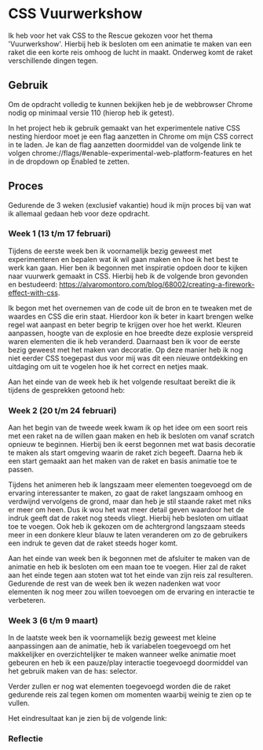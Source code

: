 # CSS Vuurwerkshow

Ik heb voor het vak CSS to the Rescue gekozen voor het thema 'Vuurwerkshow'. Hierbij heb ik besloten om een animatie te maken van een raket die een korte reis omhoog de lucht in maakt. Onderweg komt de raket verschillende dingen tegen.

## Gebruik
Om de opdracht volledig te kunnen bekijken heb je de webbrowser Chrome nodig op minimaal versie 110 (hierop heb ik getest).

In het project heb ik gebruik gemaakt van het experimentele native CSS nesting hierdoor moet je een flag aanzetten in Chrome om mijn CSS correct in te laden. Je kan de flag aanzetten doormiddel van de volgende link te volgen chrome://flags/#enable-experimental-web-platform-features en het in de dropdown op Enabled te zetten.

## Proces
Gedurende de 3 weken (exclusief vakantie) houd ik mijn proces bij van wat ik allemaal gedaan heb voor deze opdracht.

### Week 1 (13 t/m 17 februari)
Tijdens de eerste week ben ik voornamelijk bezig geweest met experimenteren en bepalen wat ik wil gaan maken en hoe ik het best te werk kan gaan. Hier ben ik begonnen met inspiratie opdoen door te kijken naar vuurwerk gemaakt in CSS. Hierbij heb ik de volgende bron gevonden en bestudeerd: https://alvaromontoro.com/blog/68002/creating-a-firework-effect-with-css.

Ik begon met het overnemen van de code uit de bron en te tweaken met de waardes en CSS die erin staat. Hierdoor kon ik beter in kaart brengen welke regel wat aanpast en beter begrip te krijgen over hoe het werkt. Kleuren aanpassen, hoogte van de explosie en hoe breedte deze explosie verspreid waren elementen die ik heb veranderd. Daarnaast ben ik voor de eerste bezig geweest met het maken van decoratie. Op deze manier heb ik nog niet eerder CSS toegepast dus voor mij was dit een nieuwe ontdekking en uitdaging om uit te vogelen hoe ik het correct en netjes maak.

Aan het einde van de week heb ik het volgende resultaat bereikt die ik tijdens de gesprekken getoond heb:
<screenshot plaatsen>

### Week 2 (20 t/m 24 februari)
Aan het begin van de tweede week kwam ik op het idee om een soort reis met een raket na de willen gaan maken en heb ik besloten om vanaf scratch opnieuw te beginnen. Hierbij ben ik eerst begonnen met wat basis decoratie te maken als start omgeving waarin de raket zich begeeft. Daarna heb ik een start gemaakt aan het maken van de raket en basis animatie toe te passen.

Tijdens het animeren heb ik langszaam meer elementen toegevoegd om de ervaring interessanter te maken, zo gaat de raket langszaam omhoog en verdwijnd vervolgens de grond, maar dan heb je stil staande raket met niks er meer om heen. Dus ik wou het wat meer detail geven waardoor het de indruk geeft dat de raket nog steeds vliegt. Hierbij heb besloten om uitlaat toe te voegen. Ook heb ik gekozen om de achtergrond langszaam steeds meer in een donkere kleur blauw te laten veranderen om zo de gebruikers een indruk te geven dat de raket steeds hoger komt.

Aan het einde van week ben ik begonnen met de afsluiter te maken van de animatie en heb ik besloten om een maan toe te voegen. Hier zal de raket aan het einde tegen aan stoten wat tot het einde van zijn reis zal resulteren. Gedurende de rest van de week ben ik wezen nadenken wat voor elementen ik nog meer zou willen toevoegen om de ervaring en interactie te verbeteren.

### Week 3 (6 t/m 9 maart)
In de laatste week ben ik voornamelijk bezig geweest met kleine aanpassingen aan de animatie, heb ik variabelen toegevoegd om het makkelijker en overzichtelijker te maken wanneer welke animatie moet gebeuren en heb ik een pauze/play interactie toegevoegd doormiddel van het gebruik maken van de has: selector.

Verder zullen er nog wat elementen toegevoegd worden die de raket gedurende reis zal tegen komen om momenten waarbij weinig te zien op te vullen.

Het eindresultaat kan je zien bij de volgende link: <github page url>

### Reflectie
<invullen>
